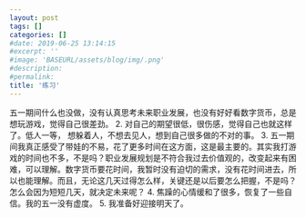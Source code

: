 ```yaml
---
layout: post
tags: []
categories: []
#date: 2019-06-25 13:14:15
#excerpt: ''
#image: 'BASEURL/assets/blog/img/.png'
#description:
#permalink:
title: '练习'
---
```


五一期间什么也没做，没有认真思考未来职业发展，也没有好好看数字货币，总是想玩游戏，觉得自己很差劲。
2. 对自己的期望很低，很伤感，觉得自己也就这样了。低人一等， 想躲着人，不想去见人，想到自己很多做的不对的事。
3. 五一期间我真正感受了带娃的不易，花了更多时间在这方面，这是最主要的。其实我打游戏的时间也不多，不是吗？职业发展规划是不符合我过去价值观的，改变起来有困难，可以理解。数字货币要花时间，我暂时没有迫切的需求，没有花时间进去，所以也能理解。而且，无论这几天过得怎么样，关键还是以后要怎么把握，不是吗？怎么会因为短短几天，就决定未来呢？
4. 焦躁的心情缓和了很多，恢复了一些自信。我的五一没有虚度。
5. 我准备好迎接明天了。
